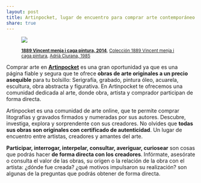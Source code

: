 ```yaml
---
layout: post
title: Artinpocket, lugar de encuentro para comprar arte contemporáneo
share: true
---
```


<figure class="text-center">
	<img src="http://www.artinpocket.cat/wp-content/uploads/2014/05/1889-vincent-menja-i-caga-pintura-adria-ciurana-2014-504.jpg">
	<figcaption>
		<p><small><strong><a href="http://www.artinpocket.cat/product/1889-vincent-menja-i-caga-pintura-adria-ciurana-2014-504/">1889 Vincent menja i caga pintura, 2014</a></strong>, <a href="http://www.artinpocket.cat/product-category/adria-ciurana-1889-vincent-menja-i-caga-pintura/">Colección 1889 Vincent menja i caga pintura</a>, <a href="http://www.artinpocket.cat/product-tag/adria-ciurana/">Adrià Ciurana, 1985</a></small></p>
	</figcaption>
</figure>

Comprar arte en **[Artinpocket](http://www.artinpocket.cat/)** es una gran oportunidad ya que es una página fiable y segura que te ofrece **obras de arte originales a un precio asequible** para tu bolsillo: Serigrafía, grabado, pintura óleo, acuarela, escultura,  obra abstracta y figurativa. En Artinpocket te ofrecemos una comunidad  dedicada al arte, donde obra, artista y comprador participan de forma directa.

Artinpocket es una comunidad de arte online, que te permite comprar litografías y gravados firmados y numeradas por sus autores. Descubre, investiga, explora y sorprendente con sus creadores. No olvides que **todas sus obras son originales con certificado de autenticidad**. Un lugar de encuentro entre artistas, creadores y amantes del arte. 

**Participar, interrogar, interpelar, consultar, averiguar, curiosear** son cosas que podrás hacer **de forma directa con los creadores**. Infórmate, asesórate o consulta el valor de las obras, su origen o la relación de la obra con el artista: ¿dónde fue creada? ¿qué motivos impulsaron su realización? son algunas de la preguntas que podrás obtener de forma directa. 